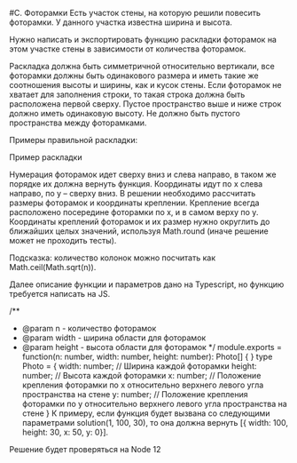 #C. Фоторамки
Есть участок стены, на которую решили повесить фоторамки. У данного участка известна ширина и высота.

Нужно написать и экспортировать функцию раскладки фоторамок на этом участке стены в зависимости от количества фоторамок.

Раскладка должна быть симметричной относительно вертикали, все фоторамки должны быть одинакового размера и иметь такие же соотношения высоты и ширины, как и кусок стены. Если фоторамок не хватает для заполнения строки, то такая строка должна быть расположена первой сверху. Пустое пространство выше и ниже строк должно иметь одинаковую высоту. Не должно быть пустого пространства между фоторамками.

Примеры правильной раскладки:

Пример раскладки

Нумерация фоторамок идет сверху вниз и слева направо, в таком же порядке их должна вернуть функция. Координаты идут по x слева направо, по y – сверху вниз. В решении необходимо рассчитать размеры фоторамок и координаты креплении. Крепление всегда расположено посередине фоторамки по x, и в самом верху по y. Координаты креплений фоторамок и их размер нужно округлить до ближайших целых значений, используя Math.round (иначе решение может не проходить тесты).

Подсказка: количество колонок можно посчитать как Math.ceil(Math.sqrt(n)).

Далее описание функции и параметров дано на Typescript, но функцию требуется написать на JS.

/**
 * @param n - количество фоторамок
 * @param width - ширина области для фоторамок
 * @param height - высота области для фоторамок
 */
module.exports = function(n: number, width: number, height: number): Photo[] {
}
type Photo = {
    width: number; // Ширина каждой фоторамки
    height: number;  // Высота каждой фоторамки
    x: number; // Положение крепления фоторамки по x относительно верхнего левого угла пространства на стене
    y: number; // Положение крепления фоторамки по y относительно верхнего левого угла пространства на стене
}
К примеру, если функция будет вызвана со следующими параметрами solution(1, 100, 30), то она должна вернуть [{ width: 100, height: 30, x: 50, y: 0}].

Решение будет проверяться на Node 12
